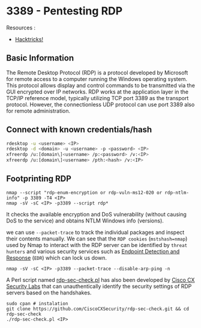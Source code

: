 # 3389 - Pentesting RDP

Resources :&#x20;

* [Hacktricks!](https://book.hacktricks.xyz/pentesting/pentesting-rdp)

## Basic Information

The Remote Desktop Protocol (RDP) is a protocol developed by Microsoft for remote access to a computer running the Windows operating system. This protocol allows display and control commands to be transmitted via the GUI encrypted over IP networks. RDP works at the application layer in the TCP/IP reference model, typically utilizing TCP port 3389 as the transport protocol. However, the connectionless UDP protocol can use port 3389 also for remote administration.



## Connect with known credentials/hash

```bash
rdesktop -u <username> <IP>
rdesktop -d <domain> -u <username> -p <password> <IP>
xfreerdp /u:[domain\]<username> /p:<password> /v:<IP>
xfreerdp /u:[domain\]<username> /pth:<hash> /v:<IP>
```

## Footprinting RDP

```
nmap --script "rdp-enum-encryption or rdp-vuln-ms12-020 or rdp-ntlm-info" -p 3389 -T4 <IP>
nmap -sV -sC <IP> -p3389 --script rdp*
```

It checks the available encryption and DoS vulnerability (without causing DoS to the service) and obtains NTLM Windows info (versions).

&#x20;we can use `--packet-trace` to track the individual packages and inspect their contents manually. We can see that the `RDP cookies` (`mstshash=nmap`) used by Nmap to interact with the RDP server can be identified by `threat hunters` and various security services such as [Endpoint Detection and Response](https://en.wikipedia.org/wiki/Endpoint\_detection\_and\_response) (`EDR`) which can lock us down.

```
nmap -sV -sC <IP> -p3389 --packet-trace --disable-arp-ping -n
```

A Perl script named [rdp-sec-check.pl](https://github.com/CiscoCXSecurity/rdp-sec-check) has also been developed by [Cisco CX Security Labs](https://github.com/CiscoCXSecurity) that can unauthentically identify the security settings of RDP servers based on the handshakes.

```
sudo cpan # instalation
git clone https://github.com/CiscoCXSecurity/rdp-sec-check.git && cd rdp-sec-check
./rdp-sec-check.pl <IP>

```
